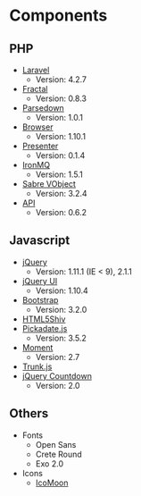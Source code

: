 # Components

## PHP

- [Laravel](http://laravel.com)
	- Version: 4.2.7
- [Fractal](http://fractal.thephpleague.com/)
	- Version: 0.8.3
- [Parsedown](http://parsedown.org/)
	- Version: 1.0.1
- [Browser](https://github.com/Ikimea/Browser)
	- Version: 1.10.1
- [Presenter](https://github.com/laracasts/Presenter)
	- Version: 0.1.4
- [IronMQ](https://github.com/iron-io/iron_mq_php)
	- Version: 1.5.1
- [Sabre VObject](https://github.com/fruux/sabre-vobject)
	- Version: 3.2.4
- [API](https://github.com/dingo/api)
	- Version: 0.6.2

## Javascript

- [jQuery](http://jquery.com/)
	- Version: 1.11.1 (IE < 9), 2.1.1
- [jQuery UI](http://jqueryui.com/)
	- Version: 1.10.4
- [Bootstrap](http://getbootstrap.com)
	- Version: 3.2.0
- [HTML5Shiv](https://code.google.com/p/html5shiv/)
- [Pickadate.js](http://amsul.ca/pickadate.js/)
	- Version: 3.5.2
- [Moment](https://github.com/moment/moment)
	- Version: 2.7
- [Trunk.js](http://www.roblukedesign.com/trunk/trunk.html)
- [jQuery Countdown](http://keith-wood.name/countdown.html)
	- Version: 2.0

## Others

- Fonts
	- Open Sans
	- Crete Round
	- Exo 2.0
- Icons
	- [IcoMoon](http://icomoon.io/)